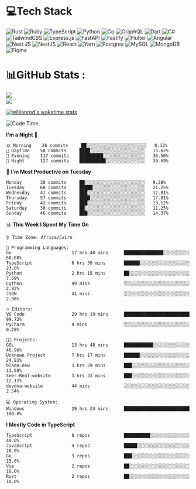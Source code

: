 # 💻Tech Stack

![Rust](https://img.shields.io/badge/rust-%23000000.svg?style=for-the-badge&logo=rust&logoColor=white) ![Ruby](https://img.shields.io/badge/ruby-%23CC342D.svg?style=for-the-badge&logo=ruby&logoColor=white) ![TypeScript](https://img.shields.io/badge/typescript-%23007ACC.svg?style=for-the-badge&logo=typescript&logoColor=white) ![Python](https://img.shields.io/badge/python-3670A0?style=for-the-badge&logo=python&logoColor=ffdd54) ![Go](https://img.shields.io/badge/go-%2300ADD8.svg?style=for-the-badge&logo=go&logoColor=white) ![GraphQL](https://img.shields.io/badge/-GraphQL-E10098?style=for-the-badge&logo=graphql&logoColor=white) ![Dart](https://img.shields.io/badge/dart-%230175C2.svg?style=for-the-badge&logo=dart&logoColor=white) ![C#](https://img.shields.io/badge/c%23-%23239120.svg?style=for-the-badge&logo=c-sharp&logoColor=white) ![TailwindCSS](https://img.shields.io/badge/tailwindcss-%2338B2AC.svg?style=for-the-badge&logo=tailwind-css&logoColor=white) ![Express.js](https://img.shields.io/badge/express.js-%23404d59.svg?style=for-the-badge&logo=express&logoColor=%2361DAFB) ![FastAPI](https://img.shields.io/badge/FastAPI-005571?style=for-the-badge&logo=fastapi) ![Fastify](https://img.shields.io/badge/fastify-%23000000.svg?style=for-the-badge&logo=fastify&logoColor=white) ![Flutter](https://img.shields.io/badge/Flutter-%2302569B.svg?style=for-the-badge&logo=Flutter&logoColor=white) ![Angular](https://img.shields.io/badge/angular-%23DD0031.svg?style=for-the-badge&logo=angular&logoColor=white) ![Next JS](https://img.shields.io/badge/Next-black?style=for-the-badge&logo=next.js&logoColor=white) ![NestJS](https://img.shields.io/badge/nestjs-%23E0234E.svg?style=for-the-badge&logo=nestjs&logoColor=white) ![React](https://img.shields.io/badge/react-%2320232a.svg?style=for-the-badge&logo=react&logoColor=%2361DAFB) ![Yarn](https://img.shields.io/badge/yarn-%232C8EBB.svg?style=for-the-badge&logo=yarn&logoColor=white) ![Postgres](https://img.shields.io/badge/postgres-%23316192.svg?style=for-the-badge&logo=postgresql&logoColor=white) ![MySQL](https://img.shields.io/badge/mysql-%2300f.svg?style=for-the-badge&logo=mysql&logoColor=white) ![MongoDB](https://img.shields.io/badge/MongoDB-%234ea94b.svg?style=for-the-badge&logo=mongodb&logoColor=white)     ![Figma](https://img.shields.io/badge/figma-%23F24E1E.svg?style=for-the-badge&logo=figma&logoColor=white)

# 📊GitHub Stats :

![](https://github-readme-stats.vercel.app/api?username=joetifa2003&theme=tokyonight&hide_border=false&include_all_commits=false&count_private=false)<br/>
![](https://github-readme-streak-stats.herokuapp.com/?user=joetifa2003&theme=tokyonight&hide_border=false)<br/>

[![willianrod's wakatime stats](https://github-readme-stats.vercel.app/api/wakatime?username=joetifa2003&layout=compact)](https://github.com/anuraghazra/github-readme-stats)
<!--START_SECTION:waka-->
![Code Time](http://img.shields.io/badge/Code%20Time-167%20hrs%2020%20mins-blue)

**I'm a Night 🦉** 

```text
🌞 Morning    26 commits     ██░░░░░░░░░░░░░░░░░░░░░░░   8.12% 
🌆 Daytime    50 commits     ████░░░░░░░░░░░░░░░░░░░░░   15.62% 
🌃 Evening    117 commits    █████████░░░░░░░░░░░░░░░░   36.56% 
🌙 Night      127 commits    ██████████░░░░░░░░░░░░░░░   39.69%

```
📅 **I'm Most Productive on Tuesday** 

```text
Monday       30 commits     ██░░░░░░░░░░░░░░░░░░░░░░░   9.38% 
Tuesday      68 commits     █████░░░░░░░░░░░░░░░░░░░░   21.25% 
Wednesday    41 commits     ███░░░░░░░░░░░░░░░░░░░░░░   12.81% 
Thursday     57 commits     ████░░░░░░░░░░░░░░░░░░░░░   17.81% 
Friday       42 commits     ███░░░░░░░░░░░░░░░░░░░░░░   13.12% 
Saturday     36 commits     ██░░░░░░░░░░░░░░░░░░░░░░░   11.25% 
Sunday       46 commits     ███░░░░░░░░░░░░░░░░░░░░░░   14.37%

```


📊 **This Week I Spent My Time On** 

```text
⌚︎ Time Zone: Africa/Cairo

💬 Programming Languages: 
Go                       17 hrs 40 mins      ███████████████░░░░░░░░░░   60.08% 
TypeScript               6 hrs 59 mins       ██████░░░░░░░░░░░░░░░░░░░   23.8% 
Python                   2 hrs 15 mins       ██░░░░░░░░░░░░░░░░░░░░░░░   7.69% 
Cython                   49 mins             ░░░░░░░░░░░░░░░░░░░░░░░░░   2.82% 
JSON                     41 mins             ░░░░░░░░░░░░░░░░░░░░░░░░░   2.36%

🔥 Editors: 
VS Code                  29 hrs 19 mins      █████████████████████████   99.72% 
PyCharm                  4 mins              ░░░░░░░░░░░░░░░░░░░░░░░░░   0.28%

🐱‍💻 Projects: 
GOL                      13 hrs 48 mins      ███████████░░░░░░░░░░░░░░   46.96% 
Unknown Project          7 hrs 17 mins       ██████░░░░░░░░░░░░░░░░░░░   24.81% 
blade-new                3 hrs 59 mins       ███░░░░░░░░░░░░░░░░░░░░░░   13.58% 
Seer-Real-website        3 hrs 33 mins       ███░░░░░░░░░░░░░░░░░░░░░░   12.11% 
devdna-website           44 mins             ░░░░░░░░░░░░░░░░░░░░░░░░░   2.54%

💻 Operating System: 
Windows                  29 hrs 24 mins      █████████████████████████   100.0%

```

**I Mostly Code in TypeScript** 

```text
TypeScript               8 repos             ██████████░░░░░░░░░░░░░░░   40.0% 
JavaScript               4 repos             █████░░░░░░░░░░░░░░░░░░░░   20.0% 
Go                       3 repos             ███░░░░░░░░░░░░░░░░░░░░░░   15.0% 
Vue                      2 repos             ██░░░░░░░░░░░░░░░░░░░░░░░   10.0% 
Rust                     2 repos             ██░░░░░░░░░░░░░░░░░░░░░░░   10.0%

```



<!--END_SECTION:waka-->
